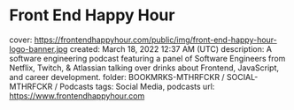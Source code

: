 # Front End Happy Hour

cover: https://frontendhappyhour.com/public/img/front-end-happy-hour-logo-banner.jpg
created: March 18, 2022 12:37 AM (UTC)
description: A software engineering podcast featuring a panel of Software Engineers from Netflix, Twitch, & Atlassian talking over drinks about Frontend, JavaScript, and career development.
folder: BOOKMRKS-MTHRFCKR / SOCIAL-MTHRFCKR / Podcasts
tags: Social Media, podcasts
url: https://www.frontendhappyhour.com